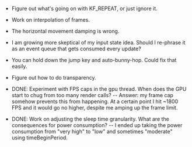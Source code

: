 - Figure out what's going on with KF_REPEAT, or just ignore it.
- Work on interpolation of frames.
- The horizontal movement damping is wrong.
- I am growing more skeptical of my input state idea. Should I re-phrase it as an event queue that gets consumed every update?
- You can hold down the jump key and auto-bunny-hop. Could fix that easily.
- Figure out how to do transparency.

- DONE: Experiment with FPS caps in the gpu thread. When does the GPU start to chug from too many render calls?
-- Answer: my frame cap somehow prevents this from happening. At a certain point I hit ~1800 FPS and it would go no higher, despite me amping up the frame limit.
- DONE: Work on adjusting the sleep time granularity. What are the consequences for power consumption?
-- I ended up taking the power consumption from "very high" to "low" and sometimes "moderate" using timeBeginPeriod.